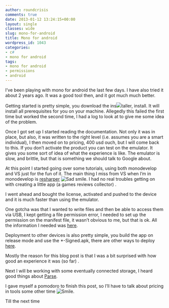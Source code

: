```yaml
---
author: roundcrisis
comments: true
date: 2013-01-12 13:24:15+00:00
layout: single
classes: wide
slug: mono-for-android
title: Mono for android
wordpress_id: 1043
categories:
- c#
- mono for android
tags:
- mono for android
- permissions
- android
---
```


I’ve been playing with mono for android the last few days. I have also tried it about 2 years ago. It was a good tool then, and it got much much better.

 

Getting started is pretty simple, you download the ins![](http://blog.xamarin.com/wp-content/uploads/2012/05/android-i86.png)taller, install. It will install all prerequisites for you on your machine. Allegedly this failed the first time but worked the second time, I had a log to look at to give me some idea of the problem.

 

Once I got set up I started reading the documentation. Not only it was in place, but also, it was written to the right level (i.e. assumes you are a smart individual), I then moved on to pricing, 400 usd ouch, but I will come back to this. If you don’t activate the product you can test on the emulator. It gives you some sort of idea of what the experience is like. The emulator is slow, and brittle, but that is something we should talk to Google about.

 

At this point I started going over some tutorials, using both monodevelop and VS just for the fun of it. The main thing I miss from VS when I’m in monodevelop is [resharper](http://www.jetbrains.com/resharper/) ![Sad smile](http://roundcrisis.files.wordpress.com/2013/01/wlemoticon-sadsmile.png). I had no real troubles getting on with creating a little app (a games reviews collector) .

 

I went ahead and bought the license, activated and pushed to the device and it is much faster than using the emulator.

 

One gotcha was that I wanted to write files and then be able to access them via USB, I kept getting a file permission error, I needed to set up the permission on the manifest file, it wasn’t obvious to me, but that is ok. All the information I needed was [here](http://docs.xamarin.com/Android/Guides/Advanced_Topics/Working_with_AndroidManifest.xml).

 

Deployment to other devices is also pretty simple, you build the app on release mode and use the *-Signed.apk, there are other ways to deploy [here](http://docs.xamarin.com/Android/Guides/Deployment%2C_Testing%2C_and_Metrics/publishing_an_application). 

 

Mostly the reason for this blog post is that I was a bit surprised with how good an experience it was (so far) .

 

Next I will be working with some eventually connected storage, I heard good things about [Parse](https://www.parse.com/). 

 

I gave myself a pomodoro to finish this post, so I’ll have to talk about pricing in tools some other time ![Smile](http://roundcrisis.files.wordpress.com/2013/01/wlemoticon-smile.png).

 

Till the next time
